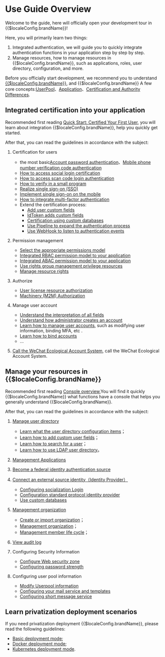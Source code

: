 # Use Guide Overview

<LastUpdated/>

Welcome to the guide, here will officially open your development tour in {{$localeConfig.brandName}}!

Here, you will primarily learn two things:

1. Integrated authentication, we will guide you to quickly integrate authentication functions in your application step by step by step.
2. Manage resources, how to manage resources in {{$localeConfig.brandName}}, such as applications, roles, user directory, configuration, and more.

Before you officially start development, we recommend you to understand [{{$localeConfig.brandName}}](/concepts/), and {{$localeConfig.brandName}} A few core concepts:[UserPool](/concepts/user-pool.md)、[Application](/concepts/application.md)、[Certification and Authority Differences](/concepts/authentication-vs-authorization.md).

## Integrated certification into your application

Recommended first reading [Quick Start: Certified Your First User](/guides/basics/authenticate-first-user/), you will learn about integration {{$localeConfig.brandName}}, help you quickly get started.

After that, you can read the guidelines in accordance with the subject:

1. Certification for users
   - the most basic[Account password authentication](./authentication/basic/password/README.md)、[Mobile phone number verification code authentication](./authentication/basic/sms/README.md)
   - [How to access social login certification](/guides/authentication/social/)
   - [How to access scan code login authentication](/guides/authentication/qrcode/use-self-build-app/overview.md)
   - [How to verify in a small program](/guides/authentication/wechat-mini-program/)
   - [Realize single sign-on (SSO)](/guides/authentication/sso/)
   - [Implement single sign-on on the mobile](/guides/authentication/mobile-sso/)
   - [How to integrate multi-factor authentication](/guides/authentication/mfa/)
   - Extend the certification process:
     - [Add user custom fields](/guides/authentication/extensibility/user-defined-field/)
     - [IdToken adds custom fields](/guides/authentication/extensibility/customize-id-token.md)
     - [Certification using custom databases](/guides/authentication/extensibility/database-connection.md)
     - [Use Pipeline to expand the authentication process](/guides/authentication/extensibility/pipeline.md)
     - [Use WebHook to listen to authentication events](/guides/authentication/extensibility/webhook.md)
2. Permission management
   - [Select the appropriate permissions model](/guides/access-control/choose-the-right-access-control-model.md)
   - [Integrated RBAC permission model to your application](/guides/access-control/rbac.md)
   - [Integrated ABAC permission model to your application](/guides/access-control/abac.md)
   - [Use rights group management privilege resources](/guides/access-control/resource-group.md)
   - [Manage resource rights](/guides/access-control/resource-acl.md)
3. Authorize

   - [User license resource authorization](/guides/authorization/user-consent-authz.md)
   - [Machinery (M2M) Authorization](/guides/authorization/m2m-authz.md)

4. Manage user account

   - [Understand the interpretation of all fields](/guides/user/user-profile.md)
   - [Understand how administrator creates an account](/guides/user/create-user/)
   - [Learn how to manage user accounts](/guides/user/manage-profile.md), such as modifying user information, binding MFA, etc .
   - [Learn how to bind accounts](/guides/user/bind-social-account.md)
   - ...

5. [Call the WeChat Ecological Account System](/guides/wechat-ecosystem/), call the WeChat Ecological Account System.

## Manage your resources in {{$localeConfig.brandName}}

Recommended first reading [Console overview](/guides/basics/console/),You will find it quickly {{$localeConfig.brandName}} what functions have a console that helps you generally understand {{$localeConfig.brandName}}.

After that, you can read the guidelines in accordance with the subject:

1. [Manage user directory](/guides/users/)

   - [Learn what the user directory configuration items](/guides/users/settings.md)；
   - [Learn how to add custom user fields](/guides/users/user-defined-field/)；
   - [Learn how to search for a user](/guides/users/search.md)；
   - [Learn how to use LDAP user directory](/guides/users/ldap-user-directory.md)。

2. [Management Applications](/guides/app/)
3. [Become a federal identity authentication source](/guides/federation/)
4. [Connect an external source identity（Identity Provider）](/guides/connections/)

   - [Configuring socialization Login](/guides/connections/social.md)
   - [Configuration standard protocol identity provider](/guides/connections/enterprise.md)
   - [Use custom databases](/guides/database-connection/overview.md)

5. [Management organization](/guides/org/)

   - [Create or import organization](/guides/org/create-or-import-org/README.md)；
   - [Management organization](/guides/org/manage-org/README.md)；
   - [Management member life cycle](/guides/org/staff-life-cycle-management/README.md)；

6. [View audit log](/guides/audit/)
7. Configuring Security Information

   - [Configure Web security zone](/guides/security/config-domain.md)
   - [Configuring password strength](/guides/security/config-password.md)

8. Configuring user pool information
   - [Modify Userpool information](/guides/userpool-config/basic-config.md)
   - [Configuring your mail service and templates](/guides/userpool-config/email/)
   - [Configuring short message service](/guides/userpool-config/sms/)

## Learn privatization deployment scenarios

If you need privatization deployment {{$localeConfig.brandName}}, please read the following guidelines:

- [Basic deployment mode](/guides/deployment/bare-metal.md);
- [Docker deployment mode](/guides/deployment/docker-compose.md);
- [Kubernetes deployment mode](/guides/deployment/kubernetes.md).
